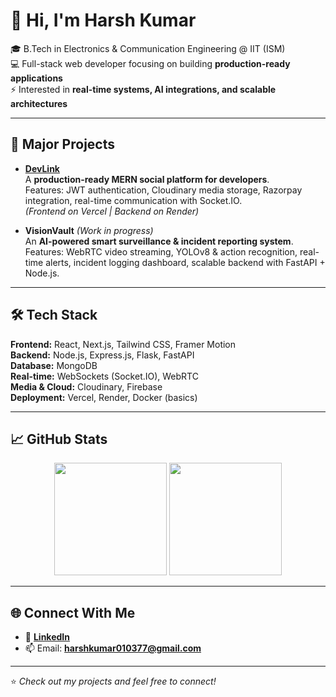 # 👋 Hi, I'm Harsh Kumar  

🎓 B.Tech in Electronics & Communication Engineering @ IIT (ISM)  
💻 Full-stack web developer focusing on building **production-ready applications**  
⚡ Interested in **real-time systems, AI integrations, and scalable architectures**  

---

## 🚀 Major Projects  

- **[DevLink](https://dev-link-beta.vercel.app/)**  
  A **production-ready MERN social platform for developers**.  
  Features: JWT authentication, Cloudinary media storage, Razorpay integration, real-time communication with Socket.IO.  
  *(Frontend on Vercel | Backend on Render)*  

- **VisionVault** *(Work in progress)*  
  An **AI-powered smart surveillance & incident reporting system**.  
  Features: WebRTC video streaming, YOLOv8 & action recognition, real-time alerts, incident logging dashboard, scalable backend with FastAPI + Node.js.  

---

## 🛠️ Tech Stack  

**Frontend:** React, Next.js, Tailwind CSS, Framer Motion  
**Backend:** Node.js, Express.js, Flask, FastAPI  
**Database:** MongoDB  
**Real-time:** WebSockets (Socket.IO), WebRTC  
**Media & Cloud:** Cloudinary, Firebase  
**Deployment:** Vercel, Render, Docker (basics)  

---

## 📈 GitHub Stats  

<p align="center">
  <img src="https://github-readme-stats.vercel.app/api?username=harshkumar&show_icons=true&theme=tokyonight" height="180px"/>
  <img src="https://github-readme-stats.vercel.app/api/top-langs/?username=harshkumar&layout=compact&theme=tokyonight" height="180px"/>
</p>

---

## 🌐 Connect With Me  

- 💼 **[LinkedIn](https://www.linkedin.com/in/harsh-kumar-927aa3256)**  
- 📫 Email: **harshkumar010377@gmail.com**  

---

⭐ *Check out my projects and feel free to connect!*  
